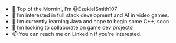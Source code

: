 - 👋 Top of the Mornin', I’m @EzekielSmith107
- 👀 I’m interested in full stack development and AI in video games.
- 🌱 I’m currently learning Java and hope to begin some C++, soon. 
- 💞️ I’m looking to collaborate on game dev projects!
- 📫 You can reach me on LinkedIn if you're interested.

